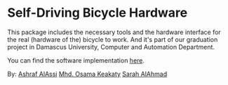 # Self-Driving Bicycle Hardware
This package includes the necessary tools and the hardware interface for the real (hardware of the) bicycle to work.
And it's part of our graduation project in Damascus University, Computer and Automation Department.

You can find the software implementation [here](https://github.com/AlAssi69/self_driving_bicycle_hw).

By:
  [Ashraf AlAssi](https://github.com/AlAssi69/)
  [Mhd. Osama Keakaty](https://github.com/Osama-keakaty)
  [Sarah AlAhmad](https://github.com/SarahAlahmad)
